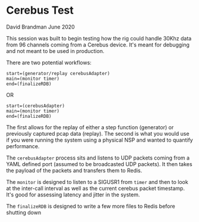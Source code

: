 # Cerebus Test

David Brandman
June 2020

This session was built to begin testing how the rig could handle 30Khz data from 96 channels coming from a Cerebus device. 
It's meant for debugging and not meant to be used in production.

There are two potential workflows:
```
start=(generator/replay cerebusAdapter)
main=(monitor timer)
end=(finalizeRDB)
```

OR

```
start=(cerebusAdapter)
main=(monitor timer)
end=(finalizeRDB)
```

The first allows for the replay of either a step function (generator) or previously captured pcap data (replay). The second is what you would use
if you were running the system using a physical NSP and wanted to quantify performance.

The `cerebusAdapter` process sits and listens to UDP packets coming from a YAML defined port (assumed to be broadcasted UDP packets). 
It then takes the payload of the packets and transfers them to Redis.

The `monitor` is designed to listen to a SIGUSR1 from `timer` and then to look at the inter-call interval as well as the current
cerebus packet timestamp. It's good for assessing latency and jitter in the system.

The `finalizeRDB` is designed to write a few more files to Redis before shutting down
